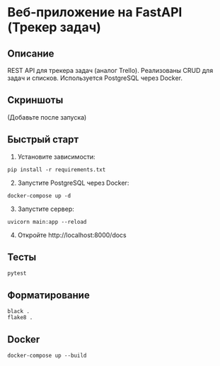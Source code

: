 # Веб-приложение на FastAPI (Трекер задач)

## Описание
REST API для трекера задач (аналог Trello). Реализованы CRUD для задач и списков. Используется PostgreSQL через Docker.

## Скриншоты
(Добавьте после запуска)

## Быстрый старт
1. Установите зависимости:
```
pip install -r requirements.txt
```
2. Запустите PostgreSQL через Docker:
```
docker-compose up -d
```
3. Запустите сервер:
```
uvicorn main:app --reload
```
4. Откройте http://localhost:8000/docs

## Тесты
```
pytest
```

## Форматирование
```
black .
flake8 .
```

## Docker
```
docker-compose up --build
```
